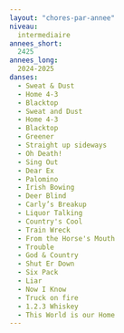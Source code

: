 ```yaml
---
layout: "chores-par-annee"
niveau:
  intermediaire
annees_short:
  2425
annees_long:
  2024-2025
danses:
  - Sweat & Dust
  - Home 4-3
  - Blacktop
  - Sweat and Dust
  - Home 4-3
  - Blacktop
  - Greener
  - Straight up sideways
  - Oh Death!
  - Sing Out
  - Dear Ex
  - Palomino
  - Irish Bowing
  - Deer Blind
  - Carly’s Breakup
  - Liquor Talking
  - Country's Cool
  - Train Wreck
  - From the Horse's Mouth
  - Trouble
  - God & Country
  - Shut Er Down
  - Six Pack
  - Liar
  - Now I Know
  - Truck on fire
  - 1.2.3 Whiskey
  - This World is our Home
---
```

